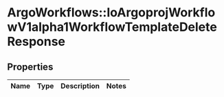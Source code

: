# ArgoWorkflows::IoArgoprojWorkflowV1alpha1WorkflowTemplateDeleteResponse

## Properties
Name | Type | Description | Notes
------------ | ------------- | ------------- | -------------


